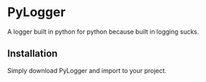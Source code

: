 # PyLogger
A logger built in python for python because built in logging sucks.

## Installation
Simply download PyLogger and import to your project. 
